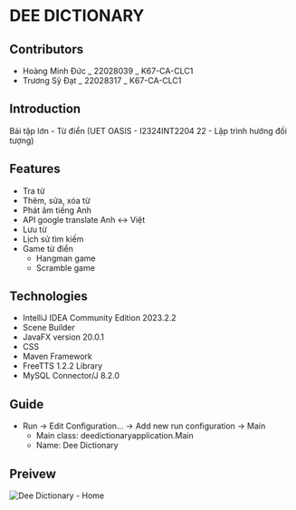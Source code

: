 # DEE DICTIONARY
## Contributors
- Hoàng Minh Đức _ 22028039 _ K67-CA-CLC1
- Trương Sỹ Đạt _ 22028317 _ K67-CA-CLC1
## Introduction
Bài tập lớn - Từ điển (UET OASIS - I2324INT2204 22 - Lập trình hướng đối tượng)
## Features
- Tra từ
- Thêm, sửa, xóa từ
- Phát âm tiếng Anh
- API google translate Anh <-> Việt
- Lưu từ
- Lịch sử tìm kiếm
- Game từ điển
    - Hangman game
    - Scramble game
## Technologies
- IntelliJ IDEA Community Edition 2023.2.2
- Scene Builder
- JavaFX version 20.0.1
- CSS
- Maven Framework
- FreeTTS 1.2.2 Library
- MySQL Connector/J 8.2.0
## Guide
- Run -> Edit Configuration... -> Add new run configuration -> Main
    - Main class: deedictionaryapplication.Main
    - Name: Dee Dictionary
## Preivew
![Dee Dictionary - Home](http://drive.google.com/file/d/1M_TlgCNTVPRSxKJabOOanP3kBK5c_KTj/view)
